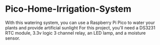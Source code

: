 # Pico-Home-Irrigation-System
With this watering system, you can use a Raspberry Pi Pico to water your plants and provide artificial sunlight
For this project, you'll need a DS3231 RTC module, 3.3v logic 3 channel relay, an LED lamp, and a moisture sensor.
